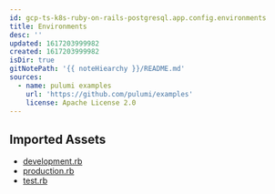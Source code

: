 ```yaml
---
id: gcp-ts-k8s-ruby-on-rails-postgresql.app.config.environments
title: Environments
desc: ''
updated: 1617203999982
created: 1617203999982
isDir: true
gitNotePath: '{{ noteHiearchy }}/README.md'
sources:
  - name: pulumi examples
    url: 'https://github.com/pulumi/examples'
    license: Apache License 2.0
---
```

## Imported Assets

- [development.rb](/assets/development.rb)
- [production.rb](/assets/production.rb)
- [test.rb](/assets/test.rb)

